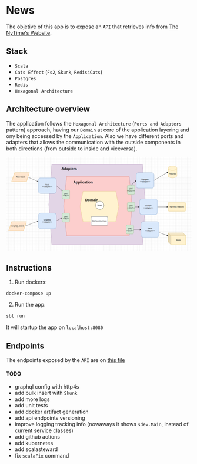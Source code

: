 # News

The objetive of this app is to expose an `API` that retrieves info from [The NyTime's Website](https://www.nytimes.com/).

## Stack

- `Scala`
- `Cats Effect` (`Fs2`, `Skunk`, `Redis4Cats`)
- `Postgres`
- `Redis`
- `Hexagonal Architecture`

## Architecture overview

The application follows the `Hexagonal Architecture` (`Ports and Adapters` pattern) approach, having our `Domain` at core of the application layering and ony being accessed by the `Application`. Also we have different ports and adapters that allows the communication with the outside components in both directions (from outside to inside and viceversa).

![Alt text](diagrams/architecture.png?raw=true "Architecture")

## Instructions

1. Run dockers:

```
docker-compose up
```

2. Run the app:

``` scala
sbt run
```

It will startup the app on `localhost:8080`

## Endpoints

The endpoints exposed by the `API` are on [this file](requests.http)

#### TODO

- graphql config with http4s
- add bulk insert with `Skunk`
- add more logs
- add unit tests
- add docker artifact generation
- add api endpoints versioning
- improve logging tracking info (nowaways it shows `sdev.Main`, instead of current service classes)
- add github actions
- add kubernetes
- add scalasteward
- fix `scalaFix` command
